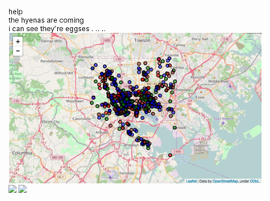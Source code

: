 help
<br>the hyenas are coming
<br>i can see they're eggses . .. .. 
<img src="https://github.com/vjrao/vjrao.github.io/raw/master/map1-season.png">
<img src="https://github.com/vjrao/vjrao.github.io/raw/master/map2-time.jpg">
<img src="https://github.com/vjrao/vjrao.github.io/raw/master/map3-race.jpg">
